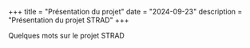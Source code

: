 +++
title = "Présentation du projet"
date = "2024-09-23"
description = "Présentation du projet STRAD"
+++

Quelques mots sur le projet STRAD
